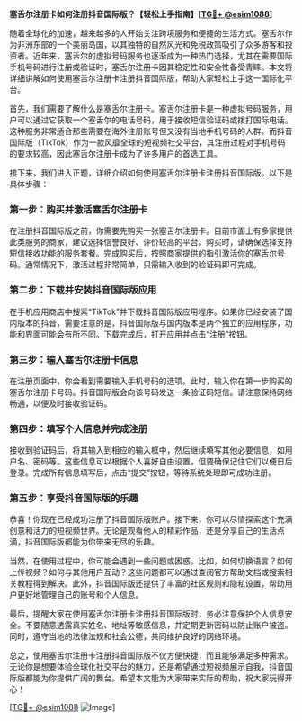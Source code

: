 **塞舌尔注册卡如何注册抖音国际版？【轻松上手指南】[[TG💪+ @esim1088](https://t.me/s/esim1088)]**

随着全球化的加速，越来越多的人开始关注跨境服务和便捷的生活方式。塞舌尔作为非洲东部的一个美丽岛国，以其独特的自然风光和免税政策吸引了众多游客和投资者。近年来，塞舌尔的虚拟号码服务也逐渐成为一种热门选择，尤其在需要国际手机号码进行注册或验证时，塞舌尔注册卡因其稳定性和安全性备受青睐。本文将详细讲解如何使用塞舌尔注册卡注册抖音国际版，帮助大家轻松上手这一国际化平台。

首先，我们需要了解什么是塞舌尔注册卡。塞舌尔注册卡是一种虚拟号码服务，用户可以通过它获取一个塞舌尔的电话号码，用于接收短信验证码或拨打国际电话。这种服务非常适合那些需要在海外注册账号但又没有当地手机号码的人群。而抖音国际版（TikTok）作为一款风靡全球的短视频社交平台，其注册过程对手机号码的要求较高，因此塞舌尔注册卡成为了许多用户的首选工具。

接下来，我们进入正题，详细介绍如何使用塞舌尔注册卡注册抖音国际版。以下是具体步骤：

### 第一步：购买并激活塞舌尔注册卡

在注册抖音国际版之前，你需要先购买一张塞舌尔注册卡。目前市面上有多家提供此类服务的商家，建议选择信誉良好、评价较高的平台。购买时，请确保选择支持短信接收功能的服务套餐。完成购买后，按照商家提供的指引激活你的塞舌尔号码。通常情况下，激活过程非常简单，只需输入收到的验证码即可完成。

### 第二步：下载并安装抖音国际版应用

在手机应用商店中搜索“TikTok”并下载抖音国际版应用程序。如果你已经安装了国内版本的抖音，需要注意的是，抖音国际版与国内版本是两个独立的应用程序，功能和界面可能会有所不同。下载完成后，打开应用并点击“注册”按钮。

### 第三步：输入塞舌尔注册卡信息

在注册页面中，你会看到需要输入手机号码的选项。此时，输入你在第一步购买的塞舌尔注册卡号码。抖音国际版会向该号码发送一条验证码短信。请注意保持网络畅通，以便及时接收验证码。

### 第四步：填写个人信息并完成注册

接收到验证码后，将其输入到相应的输入框中，然后继续填写其他必要信息，如用户名、密码等。这些信息可以根据个人喜好自由设置，但要确保记住它们以便日后登录。完成所有信息填写后，点击“提交”按钮，等待系统处理即可成功注册。

### 第五步：享受抖音国际版的乐趣

恭喜！你现在已经成功注册了抖音国际版账户。接下来，你可以尽情探索这个充满创意和活力的短视频世界。无论是观看他人的精彩作品，还是分享自己的生活点滴，抖音国际版都能为你带来无尽的乐趣。

当然，在使用过程中，你可能会遇到一些问题或困惑。比如，如何切换语言？如何上传视频？如何与其他用户互动？这些问题都可以通过查阅官方帮助文档或搜索相关教程得到解决。此外，抖音国际版还提供了丰富的社区规则和隐私设置，帮助用户更好地管理自己的账号和个人信息。

最后，提醒大家在使用塞舌尔注册卡注册抖音国际版时，务必注意保护个人信息安全。不要随意透露真实姓名、地址等敏感信息，并定期更新密码以防止账户被盗。同时，遵守当地的法律法规和社会公德，共同维护良好的网络环境。

总之，使用塞舌尔注册卡注册抖音国际版不仅方便快捷，而且能够满足多种需求。无论你是想要体验全球化社交平台的魅力，还是希望通过短视频展示自我，抖音国际版都能为你提供广阔的舞台。希望本文能为大家带来实际的帮助，祝大家玩得开心！

[[TG💪+ @esim1088](https://t.me/s/esim1088) ![Image](https://i.postimg.cc/4NQfJmqS/Snipaste-2025-05-13-00-14-12.png)]